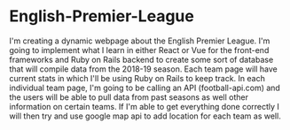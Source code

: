 # English-Premier-League

I'm creating a dynamic webpage about the English Premier League. I'm going to implement what I learn in either React or Vue for the front-end frameworks and  Ruby on Rails backend to create some sort of database that will compile data from the 2018-19 season. Each team page will have current stats in which I'll be using Ruby on Rails to keep track. In each individual team page, I'm going to be calling an API (football-api.com) and the users will be able to pull data from past seasons as well other information on certain teams. If I'm able to get everything done correctly I will then try and use google map api to add location for each team as well.
